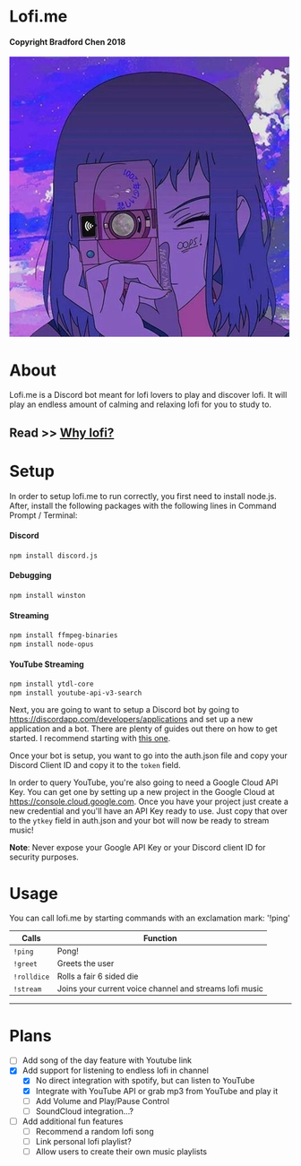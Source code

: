 # Lofi.me
#### Copyright Bradford Chen 2018

![avatar](avatar.jpg)

# About
Lofi.me is a Discord bot meant for lofi lovers to play and discover lofi. It
will play an endless amount of calming and relaxing lofi for you to study to.

## Read >> [Why lofi?](https://justmusicallyspeaking.com/en/what-makes-lo-fi-hip-hop-a-hidden-musical-treasure/)

# Setup

In order to setup lofi.me to run correctly, you first need to install node.js.
After, install the following packages with the following lines in Command Prompt / Terminal:

#### Discord
```
npm install discord.js
```
#### Debugging
```
npm install winston
```
#### Streaming
```
npm install ffmpeg-binaries
npm install node-opus
```
#### YouTube Streaming
```
npm install ytdl-core
npm install youtube-api-v3-search
```

Next, you are going to want to setup a Discord bot by going to https://discordapp.com/developers/applications and set up a new application and a bot. There are plenty of guides out there on how to get started. I recommend starting with [this one](https://www.digitaltrends.com/gaming/how-to-make-a-discord-bot/).

Once your bot is setup, you want to go into the auth.json file and copy your Discord Client ID and copy it to the `token` field.

In order to query YouTube, you're also going to need a Google Cloud API Key. You can get one by setting up a new project in the Google Cloud at https://console.cloud.google.com. Once you have your project just create a new credential and you'll have an API Key ready to use. Just copy that over to the `ytkey` field in auth.json and your bot will now be ready to stream music!

**Note**: Never expose your Google API Key or your Discord client ID for security purposes.

# Usage

You can call lofi.me by starting commands with an exclamation mark: '!ping'

| Calls  |   Function  |
| ------ |---------|
|`!ping`   | Pong!  |
|`!greet`   | Greets the user  |
|`!rolldice`   | Rolls a fair 6 sided die  |
|`!stream`   | Joins your current voice channel and streams lofi music |

___
# Plans

- [ ] Add song of the day feature with Youtube link
- [x] Add support for listening to endless lofi in channel
    - [x] No direct integration with spotify, but can listen to YouTube
    - [x] Integrate with YouTube API or grab mp3 from YouTube and play it
    - [ ] Add Volume and Play/Pause Control
    - [ ] SoundCloud integration...?
- [ ] Add additional fun features
    - [ ] Recommend a random lofi song
    - [ ] Link personal lofi playlist?
    - [ ] Allow users to create their own music playlists
